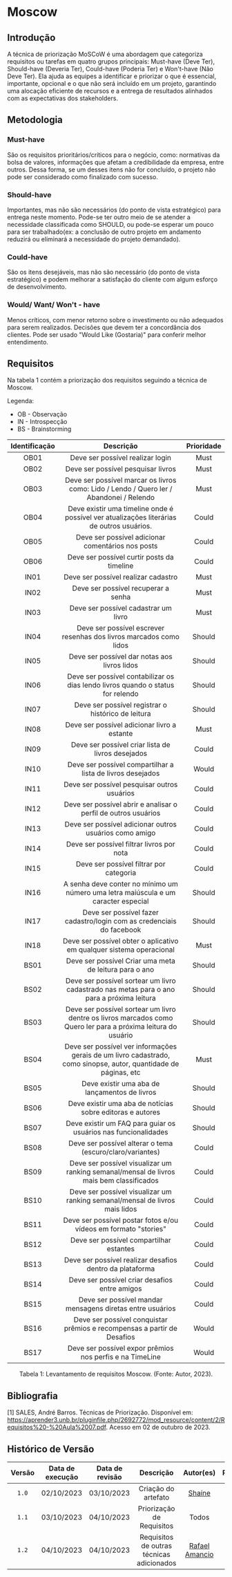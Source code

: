 # Moscow

## Introdução

A técnica de priorização MoSCoW é uma abordagem que categoriza requisitos ou tarefas em quatro grupos principais: Must-have (Deve Ter), Should-have (Deveria Ter), Could-have (Poderia Ter) e Won't-have (Não Deve Ter). Ela ajuda as equipes a identificar e priorizar o que é essencial, importante, opcional e o que não será incluído em um projeto, garantindo uma alocação eficiente de recursos e a entrega de resultados alinhados com as expectativas dos stakeholders.

## Metodologia

### Must-have

São os requisitos prioritários/críticos para o negócio, como: normativas da bolsa de valores, informações que afetam a credibilidade da empresa, entre outros. Dessa forma, se um desses itens não for concluído, o projeto não pode ser considerado como finalizado com sucesso.

### Should-have

Importantes, mas não são necessários (do ponto de vista estratégico) para entrega neste momento. Pode-se ter outro meio de se atender a necessidade classificada como SHOULD, ou pode-se esperar um pouco para ser trabalhado(ex: a conclusão de outro projeto em andamento reduzirá ou eliminará a necessidade do projeto demandado).

### Could-have

São os itens desejáveis, mas não são necessário (do ponto de vista estratégico) e podem melhorar a satisfação do cliente com algum esforço de desenvolvimento.

### Would/ Want/ Won't - have

Menos críticos, com menor retorno sobre o investimento ou não adequados para serem realizados. Decisões que devem ter a concordância dos clientes. Pode ser usado "Would Like (Gostaria)" para conferir melhor entendimento.

## Requisitos
Na tabela 1 contém a priorização dos requisitos seguindo a técnica de Moscow.

Legenda:

- OB - Observação
- IN - Introspecção
- BS - Brainstorming

| Identificação |                                                    Descrição                                                     | Prioridade |
| :-----------: | :--------------------------------------------------------------------------------------------------------------: | :--------: |
|     OB01      |                                         Deve ser possível realizar login                                         |   Must     |
|     OB02      |                                        Deve ser possível pesquisar livros                                        |   Must     |
|     OB03      |             Deve ser possível marcar os livros como: Lido / Lendo / Quero ler / Abandonei / Relendo              |   Must     |
|     OB04      |             Deve existir uma timeline onde é possível ver atualizações literárias de outros usuários.            |   Could    |
|     OB05      |                                Deve ser possível adicionar comentários nos posts                                 |   Could    |
|     OB06      |                                    Deve ser possível curtir posts da timeline                                    |   Could    |
|     IN01      |                                       Deve ser possível realizar cadastro                                        |   Must     |
|     IN02      |                                       Deve ser possível recuperar a senha                                        |   Must     |
|     IN03      |                                       Deve ser possível cadastrar um livro                                       |   Must     |
|     IN04      |                        Deve ser possível escrever resenhas dos livros marcados como lidos                        |   Should   |
|     IN05      |                                 Deve ser possível dar notas aos livros lidos                                     |   Should   |
|     IN06      |                 Deve ser possível contabilizar os dias lendo livros quando o status for relendo                  |   Should   |
|     IN07      |                               Deve ser possível registrar o histórico de leitura                                 |   Should   |
|     IN08      |                                   Deve ser possível adicionar livro a estante                                    |   Must     |
|     IN09      |                                Deve ser possível criar lista de livros desejados                                 |   Could    |
|     IN10      |                            Deve ser possível compartilhar a lista de livros desejados                            |   Would    |
|     IN11      |                                   Deve ser possível pesquisar outros usuários                                    |   Could    |
|     IN12      |                          Deve ser possível abrir e analisar o perfil de outros usuários                          |   Could    |
|     IN13      |                              Deve ser possível adicionar outros usuários como amigo                              |   Could    |
|     IN14      |                                    Deve ser possível filtrar livros por nota                                     |   Could    |
|     IN15      |                                     Deve ser possível filtrar por categoria                                      |   Could    |
|     IN16      |                A senha deve conter no mínimo um número uma letra maiúscula e um caracter especial                |   Should   |
|     IN17      |                      Deve ser possível fazer cadastro/login com as credenciais do facebook                       |   Should   |
|     IN18      |                       Deve ser possível obter o aplicativo em qualquer sistema operacional                       |   Must     |
|     BS01      |                                Deve ser possível Criar uma meta de leitura para o ano                            |   Should   |
|     BS02      |            Deve ser possível sortear um livro cadastrado nas metas para o ano para a próxima leitura             |   Should   |
|     BS03      |  Deve ser possível sortear um livro dentre os livros marcados como Quero ler para a próxima leitura do usuário   |   Should   |
|     BS04      | Deve ser possível ver informações gerais de um livro cadastrado, como sinopse, autor, quantidade de páginas, etc |   Must     |
|     BS05      |                                  Deve existir uma aba de lançamentos de livros                                   |   Should   |
|     BS06      |                            Deve existir uma aba de notícias sobre editoras e autores                             |   Should   |
|     BS07      |                          Deve existir um FAQ para guiar os usuários nas funcionalidades                          |   Should   |
|     BS08      |                            Deve ser possível alterar o tema (escuro/claro/variantes)                             |   Could    |
|     BS09      |             Deve ser possível visualizar um ranking semanal/mensal de livros mais bem classificados              |   Could    |
|     BS10      |                 Deve ser possível visualizar um ranking semanal/mensal de livros mais lidos                      |   Could    |
|     BS11      |                         Deve ser possível postar fotos e/ou vídeos em formato "stories"                          |   Could    |
|     BS12      |                                     Deve ser possível compartilhar estantes                                      |   Could    |
|     BS13      |                            Deve ser possível realizar desafios dentro da plataforma                              |   Could    |
|     BS14      |                                  Deve ser possível criar desafios entre amigos                                   |   Could    |
|     BS15      |                          Deve ser possível mandar mensagens diretas entre usuários                               |   Could    |
|     BS16      |                         Deve ser possível conquistar prêmios e recompensas a partir de Desafios                  |   Would    |
|     BS17      |                            Deve ser possível expor prêmios nos perfis e na TimeLine                              |   Would    |

<div style="text-align: center">
    <p> Tabela 1: Levantamento de requisitos Moscow. (Fonte: Autor, 2023).</p>
</div>

## Bibliografia

[1] SALES, André Barros. Técnicas de Priorização. Disponível em: https://aprender3.unb.br/pluginfile.php/2692772/mod_resource/content/2/Requisitos%20-%20Aula%2007.pdf. Acesso em 02 de outubro de 2023.

## Histórico de Versão

| Versão | Data de execução | Data de revisão |      Descrição      |                  Autor(es)                  |                  Revisor(es)                   |
| :----: | :--------------: | :-------------: | :-----------------: | :-----------------------------------------: | :--------------------------------------------: |
| `1.0`  |    02/10/2023    |   03/10/2023    | Criação do artefato | [Shaíne](https://github.com/ShaineOliveira) | [Rafael Amancio](https://github.com/Rafael-gc) |
| `1.1`  |    03/10/2023    |   04/10/2023    | Priorização de Requisitos | Todos | Todos |
| `1.2`  |    04/10/2023    |   04/10/2023    | Requisitos de outras técnicas adicionados |  [Rafael Amancio](https://github.com/Rafael-gc) | [Shaíne](https://github.com/ShaineOliveira) |